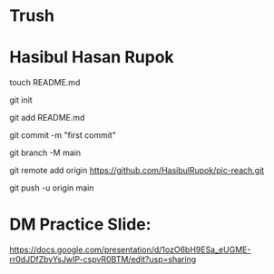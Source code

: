# Trush

# Hasibul Hasan Rupok


touch README.md

git init

git add README.md

git commit -m "first commit"

git branch -M main

git remote add origin https://github.com/HasibulRupok/pic-reach.git

git push -u origin main




# DM Practice Slide:
https://docs.google.com/presentation/d/1ozO6bH9ESa_eUGME-rr0dJDfZbvYsJwIP-cspvR0BTM/edit?usp=sharing
